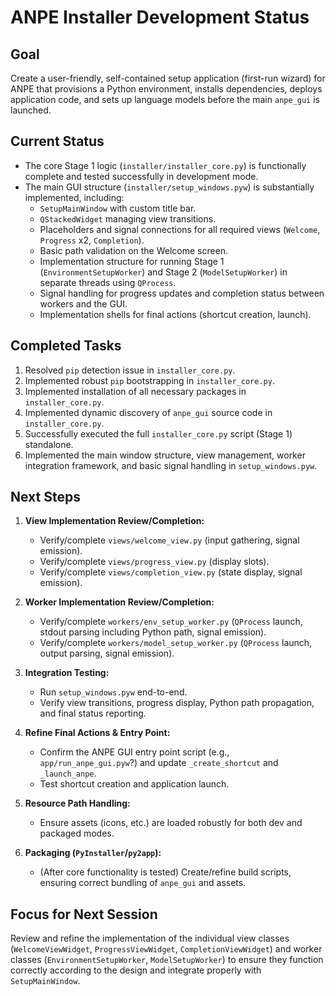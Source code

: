 # ANPE Installer Development Status


## Goal

Create a user-friendly, self-contained setup application (first-run wizard) for ANPE that provisions a Python environment, installs dependencies, deploys application code, and sets up language models before the main `anpe_gui` is launched.

## Current Status

*   The core Stage 1 logic (`installer/installer_core.py`) is functionally complete and tested successfully in development mode.
*   The main GUI structure (`installer/setup_windows.pyw`) is substantially implemented, including:
    *   `SetupMainWindow` with custom title bar.
    *   `QStackedWidget` managing view transitions.
    *   Placeholders and signal connections for all required views (`Welcome`, `Progress` x2, `Completion`).
    *   Basic path validation on the Welcome screen.
    *   Implementation structure for running Stage 1 (`EnvironmentSetupWorker`) and Stage 2 (`ModelSetupWorker`) in separate threads using `QProcess`.
    *   Signal handling for progress updates and completion status between workers and the GUI.
    *   Implementation shells for final actions (shortcut creation, launch).

## Completed Tasks

1.  Resolved `pip` detection issue in `installer_core.py`.
2.  Implemented robust `pip` bootstrapping in `installer_core.py`.
3.  Implemented installation of all necessary packages in `installer_core.py`.
4.  Implemented dynamic discovery of `anpe_gui` source code in `installer_core.py`.
5.  Successfully executed the full `installer_core.py` script (Stage 1) standalone.
6.  Implemented the main window structure, view management, worker integration framework, and basic signal handling in `setup_windows.pyw`.

## Next Steps

1.  **View Implementation Review/Completion:**
    *   Verify/complete `views/welcome_view.py` (input gathering, signal emission).
    *   Verify/complete `views/progress_view.py` (display slots).
    *   Verify/complete `views/completion_view.py` (state display, signal emission).

2.  **Worker Implementation Review/Completion:**
    *   Verify/complete `workers/env_setup_worker.py` (`QProcess` launch, stdout parsing including Python path, signal emission).
    *   Verify/complete `workers/model_setup_worker.py` (`QProcess` launch, output parsing, signal emission).

3.  **Integration Testing:**
    *   Run `setup_windows.pyw` end-to-end.
    *   Verify view transitions, progress display, Python path propagation, and final status reporting.

4.  **Refine Final Actions & Entry Point:**
    *   Confirm the ANPE GUI entry point script (e.g., `app/run_anpe_gui.pyw`?) and update `_create_shortcut` and `_launch_anpe`.
    *   Test shortcut creation and application launch.

5.  **Resource Path Handling:**
    *   Ensure assets (icons, etc.) are loaded robustly for both dev and packaged modes.

6.  **Packaging (`PyInstaller`/`py2app`):**
    *   (After core functionality is tested) Create/refine build scripts, ensuring correct bundling of `anpe_gui` and assets.

## Focus for Next Session

Review and refine the implementation of the individual view classes (`WelcomeViewWidget`, `ProgressViewWidget`, `CompletionViewWidget`) and worker classes (`EnvironmentSetupWorker`, `ModelSetupWorker`) to ensure they function correctly according to the design and integrate properly with `SetupMainWindow`. 